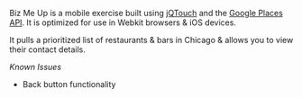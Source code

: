 Biz Me Up is a mobile exercise built using [jQTouch](http://jqtouch.com) and the [Google Places API](https://developers.google.com/maps/documentation/places]). It is optimized for use in Webkit browsers & iOS devices.

It pulls a prioritized list of restaurants & bars in Chicago & allows you to view their contact details.

*Known Issues*

* Back button functionality
